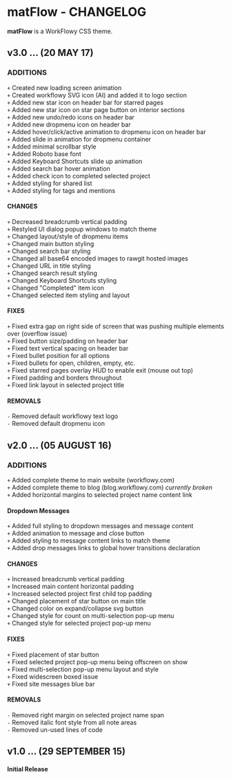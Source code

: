 # matFlow - CHANGELOG
**matFlow** is a WorkFlowy CSS theme.

## v3.0 ... (20 MAY 17)

### ADDITIONS
`+` Created new loading screen animation  
`+` Created workflowy SVG icon (AI) and added it to logo section  
`+` Added new star icon on header bar for starred pages  
`+` Added new star icon on star page button on interior sections  
`+` Added new undo/redo icons on header bar    
`+` Added new dropmenu icon on header bar    
`+` Added hover/click/active animation to dropmenu icon on header bar    
`+` Added slide in animation for dropmenu container   
`+` Added minimal scrollbar style  
`+` Added Roboto base font  
`+` Added Keyboard Shortcuts slide up animation  
`+` Added search bar hover animation  
`+` Added check icon to completed selected project   
`+` Added styling for shared list   
`+` Added styling for tags and mentions   

#### CHANGES
`+` Decreased breadcrumb vertical padding   
`+` Restyled UI dialog popup windows to match theme  
`+` Changed layout/style of dropmenu items  
`+` Changed main button styling  
`+` Changed search bar styling  
`+` Changed all base64 encoded images to rawgit hosted images  
`+` Changed URL in title styling  
`+` Changed search result styling  
`+` Changed Keyboard Shortcuts styling  
`+` Changed "Completed" item icon  
`+` Changed selected item styling and layout  

#### FIXES
`+` Fixed extra gap on right side of screen that was pushing multiple elements over (overflow issue)  
`+` Fixed button size/padding on header bar  
`+` Fixed text vertical spacing on header bar  
`+` Fixed bullet position for all options  
`+` Fixed bullets for open, children, empty, etc.  
`+` Fixed starred pages overlay HUD to enable exit (mouse out top)  
`+` Fixed padding and borders throughout  
`+` Fixed link layout in selected project title  

#### REMOVALS
`-` Removed default workflowy text logo  
`-` Removed default dropmenu icon  

## v2.0 ... (05 AUGUST 16)

### ADDITIONS
`+` Added complete theme to main website (workflowy.com)  
`+` Added complete theme to blog (blog.workflowy.com) *currently broken*  
`+` Added horizontal margins to selected project name content link  

#### Dropdown Messages
`+` Added full styling to dropdown messages and message content  
`+` Added animation to message and close button  
`+` Added styling to message content links to match theme  
`+` Added drop messages links to global hover transitions declaration  

#### CHANGES
`+` Increased breadcrumb vertical padding  
`+` Increased main content horizontal padding  
`+` Increased selected project first child top padding  
`+` Changed placement of star button on main title  
`+` Changed color on expand/collapse svg button  
`+` Changed style for count on multi-selection pop-up menu  
`+` Changed style for selected project pop-up menu  

#### FIXES
`+` Fixed placement of star button  
`+` Fixed selected project pop-up menu being offscreen on show  
`+` Fixed multi-selection pop-up menu layout and style  
`+` Fixed widescreen boxed issue  
`+` Fixed site messages blue bar  

#### REMOVALS
`-` Removed right margin on selected project name span  
`-` Removed italic font style from all note areas  
`-` Removed un-used lines of code  

## v1.0 ... (29 SEPTEMBER 15)

#### Initial Release

